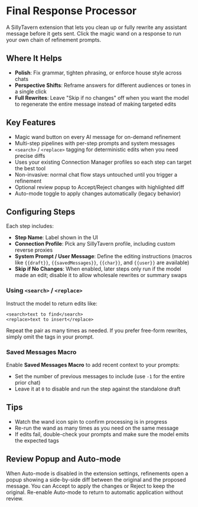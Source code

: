 # Final Response Processor

A SillyTavern extension that lets you clean up or fully rewrite any assistant message before it gets sent. Click the magic wand on a response to run your own chain of refinement prompts.

## Where It Helps

- **Polish**: Fix grammar, tighten phrasing, or enforce house style across chats
- **Perspective Shifts**: Reframe answers for different audiences or tones in a single click
- **Full Rewrites**: Leave "Skip if no changes" off when you want the model to regenerate the entire message instead of making targeted edits

## Key Features

- Magic wand button on every AI message for on-demand refinement
- Multi-step pipelines with per-step prompts and system messages
- `<search>` / `<replace>` tagging for deterministic edits when you need precise diffs
- Uses your existing Connection Manager profiles so each step can target the best tool 
- Non-invasive: normal chat flow stays untouched until you trigger a refinement
 - Optional review popup to Accept/Reject changes with highlighted diff
 - Auto-mode toggle to apply changes automatically (legacy behavior)

## Configuring Steps

Each step includes:
- **Step Name**: Label shown in the UI
- **Connection Profile**: Pick any SillyTavern profile, including custom reverse proxies
- **System Prompt / User Message**: Define the editing instructions (macros like `{{draft}}`, `{{savedMessages}}`, `{{char}}`, and `{{user}}` are available)
- **Skip if No Changes**: When enabled, later steps only run if the model made an edit; disable it to allow wholesale rewrites or summary swaps

### Using `<search>` / `<replace>`

Instruct the model to return edits like:
```
<search>text to find</search>
<replace>text to insert</replace>
```
Repeat the pair as many times as needed. If you prefer free-form rewrites, simply omit the tags in your prompt.

### Saved Messages Macro

Enable **Saved Messages Macro** to add recent context to your prompts:
- Set the number of previous messages to include (use `-1` for the entire prior chat)
- Leave it at `0` to disable and run the step against the standalone draft

## Tips

- Watch the wand icon spin to confirm processing is in progress
- Re-run the wand as many times as you need on the same message
- If edits fail, double-check your prompts and make sure the model emits the expected tags

## Review Popup and Auto-mode

When Auto-mode is disabled in the extension settings, refinements open a popup showing a side-by-side diff between the original and the proposed message. You can Accept to apply the changes or Reject to keep the original. Re-enable Auto-mode to return to automatic application without review.
